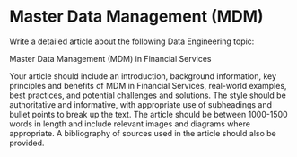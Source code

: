 # Master Data Management (MDM)

Write a detailed article about the following Data Engineering topic:

Master Data Management (MDM) in Financial Services

Your article should include an introduction, background information, key principles and benefits of MDM in Financial Services, real-world examples, best practices, and potential challenges and solutions. The style should be authoritative and informative, with appropriate use of subheadings and bullet points to break up the text. The article should be between 1000-1500 words in length and include relevant images and diagrams where appropriate. A bibliography of sources used in the article should also be provided.
